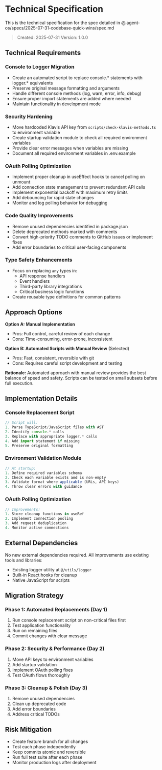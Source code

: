 # Technical Specification

This is the technical specification for the spec detailed in @.agent-os/specs/2025-07-31-codebase-quick-wins/spec.md

> Created: 2025-07-31
> Version: 1.0.0

## Technical Requirements

### Console to Logger Migration
- Create an automated script to replace console.* statements with logger.* equivalents
- Preserve original message formatting and arguments
- Handle different console methods (log, warn, error, info, debug)
- Ensure proper import statements are added where needed
- Maintain functionality in development mode

### Security Hardening
- Move hardcoded Klavis API key from `scripts/check-klavis-methods.ts` to environment variable
- Create startup validation module to check all required environment variables
- Provide clear error messages when variables are missing
- Document all required environment variables in .env.example

### OAuth Polling Optimization
- Implement proper cleanup in useEffect hooks to cancel polling on unmount
- Add connection state management to prevent redundant API calls
- Implement exponential backoff with maximum retry limits
- Add debouncing for rapid state changes
- Monitor and log polling behavior for debugging

### Code Quality Improvements
- Remove unused dependencies identified in package.json
- Delete deprecated methods marked with comments
- Convert high-priority TODO comments to GitHub issues or implement fixes
- Add error boundaries to critical user-facing components

### Type Safety Enhancements
- Focus on replacing `any` types in:
  - API response handlers
  - Event handlers
  - Third-party library integrations
  - Critical business logic functions
- Create reusable type definitions for common patterns

## Approach Options

**Option A: Manual Implementation**
- Pros: Full control, careful review of each change
- Cons: Time-consuming, error-prone, inconsistent

**Option B: Automated Scripts with Manual Review** (Selected)
- Pros: Fast, consistent, reversible with git
- Cons: Requires careful script development and testing

**Rationale:** Automated approach with manual review provides the best balance of speed and safety. Scripts can be tested on small subsets before full execution.

## Implementation Details

### Console Replacement Script
```typescript
// Script will:
1. Parse TypeScript/JavaScript files with AST
2. Identify console.* calls
3. Replace with appropriate logger.* calls
4. Add import statement if missing
5. Preserve original formatting
```

### Environment Validation Module
```typescript
// At startup:
1. Define required variables schema
2. Check each variable exists and is non-empty
3. Validate format where applicable (URLs, API keys)
4. Throw clear errors with guidance
```

### OAuth Polling Optimization
```typescript
// Improvements:
1. Store cleanup functions in useRef
2. Implement connection pooling
3. Add request deduplication
4. Monitor active connections
```

## External Dependencies

No new external dependencies required. All improvements use existing tools and libraries:
- Existing logger utility at `@/utils/logger`
- Built-in React hooks for cleanup
- Native JavaScript for scripts

## Migration Strategy

### Phase 1: Automated Replacements (Day 1)
1. Run console replacement script on non-critical files first
2. Test application functionality
3. Run on remaining files
4. Commit changes with clear message

### Phase 2: Security & Performance (Day 2)
1. Move API keys to environment variables
2. Add startup validation
3. Implement OAuth polling fixes
4. Test OAuth flows thoroughly

### Phase 3: Cleanup & Polish (Day 3)
1. Remove unused dependencies
2. Clean up deprecated code
3. Add error boundaries
4. Address critical TODOs

## Risk Mitigation

- Create feature branch for all changes
- Test each phase independently
- Keep commits atomic and reversible
- Run full test suite after each phase
- Monitor production logs after deployment